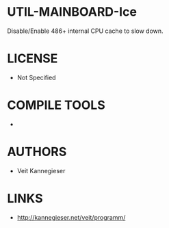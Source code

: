 UTIL-MAINBOARD-Ice
==================

Disable/Enable 486+ internal CPU cache to slow down.

LICENSE
===============
* Not Specified

COMPILE TOOLS
===============
* 

AUTHORS
===============
* Veit Kannegieser

LINKS
===============
* http://kannegieser.net/veit/programm/
